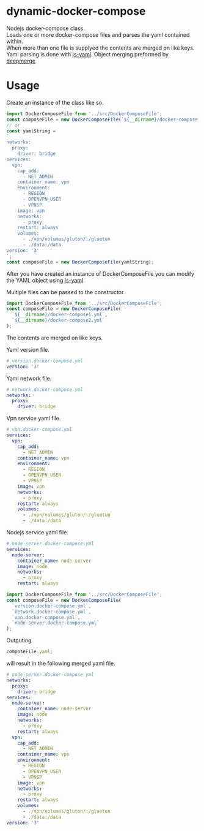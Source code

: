 # dynamic-docker-compose
Nodejs docker-compose class.  
Loads one or more docker-compose files and parses the yaml contained within.  
When more than one file is supplyed the contents are merged on like keys.
Yaml parsing is done with [js-yaml](https://www.npmjs.com/package/js-yaml).
Object merging preformed by [deepmerge](https://www.npmjs.com/package/deepmerge)

# Usage

Create an instance of the class like so.
```javascript
import DockerComposeFile from '../src/DockerComposeFile';
const composeFile = new DockerComposeFile(`${__dirname}/docker-compose.yml`);
// or 
const yamlString = 
`
networks:
  proxy:
    driver: bridge
services:
  vpn:
    cap_add:
      - NET_ADMIN
    container_name: vpn
    environment:
      - REGION
      - OPENVPN_USER
      - VPNSP
    image: vpn
    networks:
      - proxy
    restart: always
    volumes:
      - ./vpn/volumes/gluton/:/gluetun
      - ./data:/data
version: '3'
`;
const composeFile = new DockerComposeFile(yamlString);
```

After you have created an instance of DockerComposeFile you can modify the YAML object using [js-yaml](https://www.npmjs.com/package/js-yaml).  

Multiple files can be passed to the constructor 
```javascript
import DockerComposeFile from '../src/DockerComposeFile';
const composeFile = new DockerComposeFile(
  `${__dirname}/docker-compose1.yml`, 
  `${__dirname}/docker-compose2.yml`
);
```  
The contents are merged on like keys.  

Yaml version file.  
```yaml
# version.docker-compose.yml
version: '3'
```

Yaml network file.  
```yaml
# network.docker-compose.yml
networks:
  proxy:
    driver: bridge
```

Vpn service yaml file.
```yaml
# vpn.docker-compose.yml
services:
  vpn:
    cap_add:
      - NET_ADMIN
    container_name: vpn
    environment:
      - REGION
      - OPENVPN_USER
      - VPNSP
    image: vpn
    networks:
      - proxy
    restart: always
    volumes:
      - ./vpn/volumes/gluton/:/gluetun
      - ./data:/data
```

Nodejs service yaml file.
```yaml
# node-server.docker-compose.yml
services:
  node-server:
    container_name: node-server
    image: node
    networks:
      - proxy
    restart: always
```


```javascript
import DockerComposeFile from '../src/DockerComposeFile';
const composeFile = new DockerComposeFile(
  `version.docker-compose.yml`, 
  `network.docker-compose.yml`,
  `vpn.docker-compose.yml`,
  `node-server.docker-compose.yml`
);
```  

Outputing 
```javascript
composeFile.yaml;
```  
will result in the following merged yaml file.
```yaml
# node-server.docker-compose.yml
networks:
  proxy:
    driver: bridge
services:
  node-server:
    container_name: node-server
    image: node
    networks:
      - proxy
    restart: always
  vpn:
    cap_add:
      - NET_ADMIN
    container_name: vpn
    environment:
      - REGION
      - OPENVPN_USER
      - VPNSP
    image: vpn
    networks:
      - proxy
    restart: always
    volumes:
      - ./vpn/volumes/gluton/:/gluetun
      - ./data:/data
version: '3'
```

